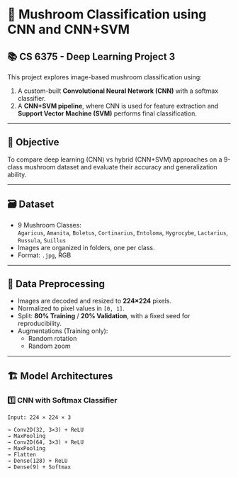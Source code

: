 # 🍄 Mushroom Classification using CNN and CNN+SVM

## 📚 CS 6375 - Deep Learning Project 3  


This project explores image-based mushroom classification using:
1. A custom-built **Convolutional Neural Network (CNN)** with a softmax classifier.
2. A **CNN+SVM pipeline**, where CNN is used for feature extraction and **Support Vector Machine (SVM)** performs final classification.

---

## 🧠 Objective
To compare deep learning (CNN) vs hybrid (CNN+SVM) approaches on a 9-class mushroom dataset and evaluate their accuracy and generalization ability.

---

## 🗃️ Dataset
- 9 Mushroom Classes:  
  `Agaricus`, `Amanita`, `Boletus`, `Cortinarius`, `Entoloma`, `Hygrocybe`, `Lactarius`, `Russula`, `Suillus`
- Images are organized in folders, one per class.
- Format: `.jpg`, RGB

---

## 🧼 Data Preprocessing
- Images are decoded and resized to **224×224** pixels.
- Normalized to pixel values in `[0, 1]`.
- Split: **80% Training** / **20% Validation**, with a fixed seed for reproducibility.
- Augmentations (Training only):
  - Random rotation
  - Random zoom

---

## 🏗️ Model Architectures

### 1️⃣ CNN with Softmax Classifier
```text
Input: 224 × 224 × 3

→ Conv2D(32, 3×3) + ReLU  
→ MaxPooling  
→ Conv2D(64, 3×3) + ReLU  
→ MaxPooling  
→ Flatten  
→ Dense(128) + ReLU  
→ Dense(9) + Softmax
